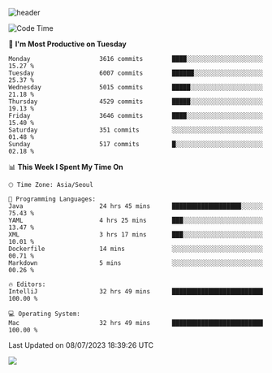 ![header](https://capsule-render.vercel.app/api?type=Egg&color=timeAuto&height=300&section=header&text=PoPo&fontSize=90&animation=fadeIn)

  <!--START_SECTION:waka-->
![Code Time](http://img.shields.io/badge/Code%20Time-1%2C000%20hrs-blue)

📅 **I'm Most Productive on Tuesday** 

```text
Monday                   3616 commits        ████░░░░░░░░░░░░░░░░░░░░░   15.27 % 
Tuesday                  6007 commits        ██████░░░░░░░░░░░░░░░░░░░   25.37 % 
Wednesday                5015 commits        █████░░░░░░░░░░░░░░░░░░░░   21.18 % 
Thursday                 4529 commits        █████░░░░░░░░░░░░░░░░░░░░   19.13 % 
Friday                   3646 commits        ████░░░░░░░░░░░░░░░░░░░░░   15.40 % 
Saturday                 351 commits         ░░░░░░░░░░░░░░░░░░░░░░░░░   01.48 % 
Sunday                   517 commits         █░░░░░░░░░░░░░░░░░░░░░░░░   02.18 % 
```


📊 **This Week I Spent My Time On** 

```text
🕑︎ Time Zone: Asia/Seoul

💬 Programming Languages: 
Java                     24 hrs 45 mins      ███████████████████░░░░░░   75.43 % 
YAML                     4 hrs 25 mins       ███░░░░░░░░░░░░░░░░░░░░░░   13.47 % 
XML                      3 hrs 17 mins       ███░░░░░░░░░░░░░░░░░░░░░░   10.01 % 
Dockerfile               14 mins             ░░░░░░░░░░░░░░░░░░░░░░░░░   00.71 % 
Markdown                 5 mins              ░░░░░░░░░░░░░░░░░░░░░░░░░   00.26 % 

🔥 Editors: 
IntelliJ                 32 hrs 49 mins      █████████████████████████   100.00 % 

💻 Operating System: 
Mac                      32 hrs 49 mins      █████████████████████████   100.00 % 
```


 Last Updated on 08/07/2023 18:39:26 UTC
<!--END_SECTION:waka-->



<img src="https://capsule-render.vercel.app/api?type=Egg&color=timeAuto&height=300&section=footer&text=PoPo&fontSize=90&animation=fadeIn&reversal=true" />
